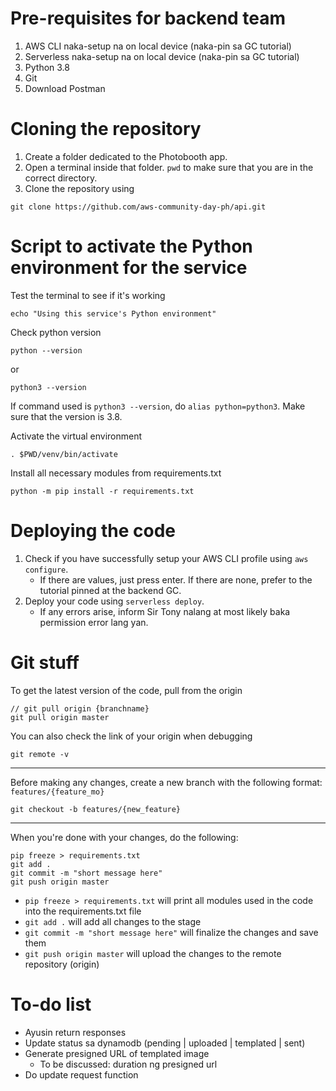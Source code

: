 # Pre-requisites for backend team

1. AWS CLI naka-setup na on local device (naka-pin sa GC tutorial)
2. Serverless naka-setup na on local device (naka-pin sa GC tutorial)
3. Python 3.8
4. Git
5. Download Postman

# Cloning the repository

1. Create a folder dedicated to the Photobooth app.
2. Open a terminal inside that folder. `pwd` to make sure that you are in the correct directory.
3. Clone the repository using

```
git clone https://github.com/aws-community-day-ph/api.git
```

# Script to activate the Python environment for the service

Test the terminal to see if it's working

```
echo "Using this service's Python environment"
```

Check python version

```
python --version
```

or

```
python3 --version
```

If command used is `python3 --version`, do `alias python=python3`. Make sure that the version is 3.8.

Activate the virtual environment

```
. $PWD/venv/bin/activate
```

Install all necessary modules from requirements.txt

```
python -m pip install -r requirements.txt
```

# Deploying the code

1. Check if you have successfully setup your AWS CLI profile using `aws configure`.
   - If there are values, just press enter. If there are none, prefer to the tutorial pinned at the backend GC.
2. Deploy your code using `serverless deploy`.
   - If any errors arise, inform Sir Tony nalang at most likely baka permission error lang yan.

# Git stuff

To get the latest version of the code, pull from the origin

```
// git pull origin {branchname}
git pull origin master
```

You can also check the link of your origin when debugging

```
git remote -v
```

---

Before making any changes, create a new branch with the following format: `features/{feature_mo}`

```
git checkout -b features/{new_feature}
```

---

When you're done with your changes, do the following:

```
pip freeze > requirements.txt
git add .
git commit -m "short message here"
git push origin master
```

- `pip freeze > requirements.txt` will print all modules used in the code into the requirements.txt file
- `git add .` will add all changes to the stage
- `git commit -m "short message here"` will finalize the changes and save them
- `git push origin master` will upload the changes to the remote repository (origin)

# To-do list

- Ayusin return responses
- Update status sa dynamodb (pending | uploaded | templated | sent)
- Generate presigned URL of templated image
  - To be discussed: duration ng presigned url
- Do update request function
